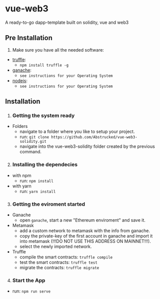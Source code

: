 # vue-web3
A ready-to-go dapp-template built on solidity, vue and web3

## Pre Installation
1. Make sure you have all the needed software:  
  * [truffle](https://www.trufflesuite.com/truffle):
    * `npm install truffle -g`
  * [ganache](https://www.trufflesuite.com/ganache):  
    * `see instructions for your Operating System`
  * [nodejs](https://nodejs.org/en/download/):   
    * `see instructions for your Operating System`
## Installation
1. ### Getting the system ready
  * Folders
    * navigate to a folder where you like to setup your project.
    * run: `git clone https://github.com/Abstrucked/vue-web3-solidity.git`
    * navigate into the vue-web3-solidity folder created by the previous command.
2. ### Installing the dependecies
  * with npm
    * run: `npm install`
  * with yarn
    * run: `yarn install`
3. ### Getting the eviroment started
  * Ganache
    * open `ganache`, start a new "Ethereum enviroment" and save it.
  * Metamask
    * add a custom network to metamask with the info from ganache.
    * copy the private-key of the first account in ganache and import it into metamask (!!!DO NOT USE THIS ADDRESS ON MAINNET!!!).
    * select the newly imported network.
  * Truffle
    * compile the smart contracts: `truffle compile`
    * test the smart contracts: `truffle test`
    * migrate the contracts: `truffle migrate`
4. ### Start the App
  * run: `npm run serve` 
